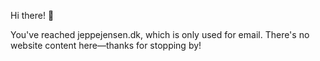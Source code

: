 ---
---
Hi there! :wave:

You've reached jeppejensen.dk, which is only used for email. There's no website content here—thanks for stopping by!
